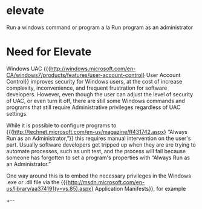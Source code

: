elevate
=======

Run a windows command or program a la Run program as an administrator

Need for Elevate
================

  Windows UAC
  {{{http://windows.microsoft.com/en-CA/windows7/products/features/user-account-control} User Account Control}}
  improves security for Windows users, at the cost of increase complexity, inconvenience, and frequent frustration for
  software developers. However, even though the user can adjust the level of security of UAC, or even turn it off, there
  are still some Windows commands and programs that still require Administrative privileges regardless of UAC settings.
 
  While it is possible to configure programs to
  {{{http://technet.microsoft.com/en-us/magazine/ff431742.aspx} “Always Run as an Administrator,”}}
  this requires manual intervention on the user's part. Usually software developers get tripped up when they are
  are trying to automate processes, such as unit test, and the process will fail because someone has forgotten to
  set a program's properties with “Always Run as an Administrator.”
 
  One way around this is to embed the necessary privileges in the Windows .exe or .dll file via the
  {{{http://msdn.microsoft.com/en-us/library/aa374191(v=vs.85).aspx} Application Manifests}}, for example

+--
  <?xml version="1.0" encoding="UTF-8" standalone="yes"?>
  <assembly xmlns="urn:schemas-microsoft-com:asm.v1" manifestVersion="1.0">
    <trustInfo xmlns="urn:schemas-microsoft-com:asm.v2">
      <security>
        <requestedPrivileges xmlns="urn:schemas-microsoft-com:asm.v3">
          <!--
            The presence of the "requestedExecutionLevel" node will disable
            file and registry virtualization on Vista.

            Use the "level" attribute to specify the User Account Control level:
              asInvoker            = Never prompt for elevation
              requireAdministrator = Always prompt for elevation
              highestAvailable     = Prompt for elevation when started by administrator, but
                                     do not prompt for administrator password when started by
                                     standard user.
            -->
          <requestedExecutionLevel level="requireAdministrator"/>
        </requestedPrivileges>
      </security>
    </trustInfo>
  </assembly>
+--
  For example, the program elevate.exe has this manifest bundled into it, so it will always behave as if a use
  manually enabled the program properties “Always Run as an Administrator.”

*Use Case: Automated Unit Tests
  
  Often automated tests use test fixtures to setup the environment for the
  {{{http://en.wikipedia.org/wiki/Device_under_test} Unit Under Test}}.
  If one of the things the test fixture needs to do is create a
  {{{http://en.wikipedia.org/wiki/Symbolic_link} Symbolic Link}}
  then this will generally fail on Windows because creating symbolic links can introduce security vulnerabilities
  into the system. Consequently, this can only be done running as the Administrator user.
